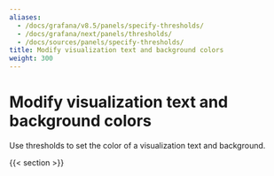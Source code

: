 ```yaml
---
aliases:
  - /docs/grafana/v8.5/panels/specify-thresholds/
  - /docs/grafana/next/panels/thresholds/
  - /docs/sources/panels/specify-thresholds/
title: Modify visualization text and background colors
weight: 300
---
```


# Modify visualization text and background colors

Use thresholds to set the color of a visualization text and background.

{{< section >}}
